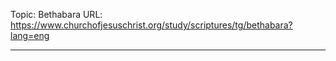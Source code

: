 Topic: Bethabara
URL: https://www.churchofjesuschrist.org/study/scriptures/tg/bethabara?lang=eng

---


